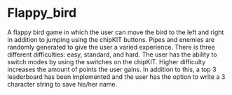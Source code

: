 # Flappy_bird

A flappy bird game in which the user can move the bird to the left and right in addition to jumping using the chipKIT buttons. 
Pipes and enemies are randomly generated to give the user a varied experience.
There is three different difficulties: easy, standard, and hard. The user has the ability to switch modes by using the 
switches on the chipKIT.
Higher difficulty increases the amount of points the user gains. 
In addition to this, a top 3 leaderboard has been implemented and the user has the option to write a 3 character string to save his/her name.
